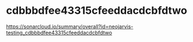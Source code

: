 # cdbbbdfee43315cfeeddacdcbfdtwo
https://sonarcloud.io/summary/overall?id=neojarvis-testing_cdbbbdfee43315cfeeddacdcbfdtwo
